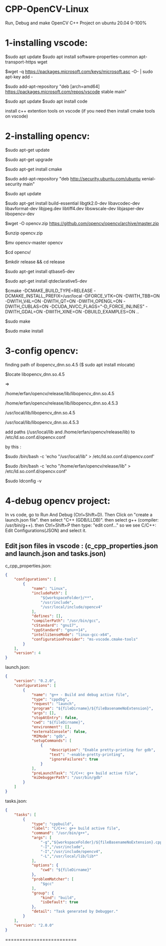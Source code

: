 # CPP-OpenCV-Linux
Run, Debug and make OpenCV C++ Project on ubuntu 20.04 0-100%

1-installing vscode:
========================
$sudo apt update
$sudo apt install software-properties-common apt-transport-https wget

$wget -q https://packages.microsoft.com/keys/microsoft.asc -O- | sudo apt-key add -

$sudo add-apt-repository "deb [arch=amd64] https://packages.microsoft.com/repos/vscode stable main"

$sudo apt update
$sudo apt install code

install c++ extention tools on vscode
(if you need then install cmake tools on vscode)

2-installing opencv:
=======================
$sudo apt-get update

$sudo apt-get upgrade

$sudo apt-get install cmake

$sudo add-apt-repository "deb http://security.ubuntu.com/ubuntu xenial-security main"

$sudo apt update

$sudo apt-get install build-essential libgtk2.0-dev libavcodec-dev libavformat-dev libjpeg.dev libtiff4.dev libswscale-dev libjasper-dev libopencv-dev


$wget -O opencv.zip https://github.com/opencv/opencv/archive/master.zip

$unzip opencv.zip

$mv opencv-master opencv

$cd opencv/

$mkdir release && cd release

$sudo apt-get install qtbase5-dev

$sudo apt-get install qtdeclarative5-dev

$cmake -DCMAKE_BUILD_TYPE=RELEASE -DCMAKE_INSTALL_PREFIX=/usr/local -DFORCE_VTK=ON -DWITH_TBB=ON -DWITH_V4L=ON -DWITH_QT=ON -DWITH_OPENGL=ON -DWITH_CUBLAS=ON -DCUDA_NVCC_FLAGS="-D_FORCE_INLINES" -DWITH_GDAL=ON -DWITH_XINE=ON -DBUILD_EXAMPLES=ON ..

$sudo make

$sudo make install

3-config opencv:
=================
finding path of ibopencv_dnn.so.4.5 ($ sudo apt install mlocate)

$locate libopencv_dnn.so.4.5

=>

/home/erfan/opencv/release/lib/libopencv_dnn.so.4.5

/home/erfan/opencv/release/lib/libopencv_dnn.so.4.5.3

/usr/local/lib/libopencv_dnn.so.4.5

/usr/local/lib/libopencv_dnn.so.4.5.3

add paths (/usr/local/lib  and  /home/erfan/opencv/release/lib) to /etc/ld.so.conf.d/opencv.conf

by this :

$sudo /bin/bash -c 'echo "/usr/local/lib" > /etc/ld.so.conf.d/opencv.conf'

$sudo /bin/bash -c 'echo "/home/erfan/opencv/release/lib" > /etc/ld.so.conf.d/opencv.conf'

$sudo ldconfig -v

4-debug opencv project:
===========================
In vs code, go to Run And Debug (Ctrl+Shift+D).
Then Click on "create a launch.json file".
then select "C++ (GDB/LLDB)".
then select g++ (compiler: /usr/bin/g++).
then Ctrl+Shift+P then type: "edit conf..." so we see C/C++: Edit Configurations(JSON) and select it.


Edit json files in vscode : (c_cpp_properties.json and launch.json and tasks.json)
----------------
c_cpp_properties.json:
```json
{
    "configurations": [
        {
            "name": "Linux",
            "includePath": [
                "${workspaceFolder}/**",
                "/usr/include",
                "/usr/local/include/opencv4"
            ],
            "defines": [],
            "compilerPath": "/usr/bin/gcc",
            "cStandard": "gnu17",
            "cppStandard": "gnu++14",
            "intelliSenseMode": "linux-gcc-x64",
            "configurationProvider": "ms-vscode.cmake-tools"
        }
    ],
    "version": 4
}
```

launch.json:
```json
{
    "version": "0.2.0",
    "configurations": [
        {
            "name": "g++ - Build and debug active file",
            "type": "cppdbg",
            "request": "launch",
            "program": "${fileDirname}/${fileBasenameNoExtension}",
            "args": [],
            "stopAtEntry": false,
            "cwd": "${fileDirname}",
            "environment": [],
            "externalConsole": false,
            "MIMode": "gdb",
            "setupCommands": [
                {
                    "description": "Enable pretty-printing for gdb",
                    "text": "-enable-pretty-printing",
                    "ignoreFailures": true
                }
            ],
            "preLaunchTask": "C/C++: g++ build active file",
            "miDebuggerPath": "/usr/bin/gdb"
        }
    ]
}
```

tasks.json:
```json
{
    "tasks": [
        {
            "type": "cppbuild",
            "label": "C/C++: g++ build active file",
            "command": "/usr/bin/g++",
            "args": [
                "-g","${workspaceFolder}/${fileBasenameNoExtension}.cpp","-o","${fileBasenameNoExtension}",
                "-I","/usr/include",
                "-I","/usr/include/opencv4",
                "-L","/usr/local/lib/lib*"
            ],
            "options": {
                "cwd": "${fileDirname}"
            },
            "problemMatcher": [
                "$gcc"
            ],
            "group": {
                "kind": "build",
                "isDefault": true
            },
            "detail": "Task generated by Debugger."
        }
    ],
    "version": "2.0.0"
}
```
=========================
